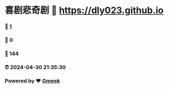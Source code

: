 # 喜剧悲奇剧 :link: https://dly023.github.io 
### :page_facing_up: [1](https://dly023.github.io/tag.html) 
### :speech_balloon: 0 
### :hibiscus: 144 
### :alarm_clock: 2024-04-30 21:35:30 
### Powered by :heart: [Gmeek](https://github.com/Meekdai/Gmeek)
